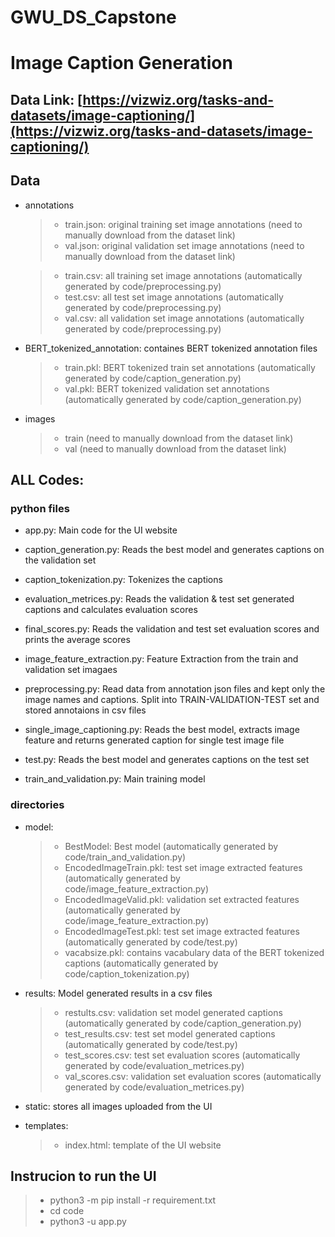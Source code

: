 # GWU_DS_Capstone
# Image Caption Generation

## Data Link: [https://vizwiz.org/tasks-and-datasets/image-captioning/](https://vizwiz.org/tasks-and-datasets/image-captioning/)

## Data

- annotations
  > - train.json: original training set image annotations (need to manually download from the dataset link)
  > - val.json: original validation set image annotations (need to manually download from the dataset link)
  
  > - train.csv: all training set image annotations (automatically generated by code/preprocessing.py)
  > - test.csv: all test set image annotations (automatically generated by code/preprocessing.py)
  > - val.csv: all validation set image annotations (automatically generated by code/preprocessing.py)

- BERT_tokenized_annotation: containes BERT tokenized annotation files
  > - train.pkl: BERT tokenized train set annotations (automatically generated by code/caption_generation.py)
  > - val.pkl: BERT tokenized validation set annotations (automatically generated by code/caption_generation.py)

- images 
  > - train (need to manually download from the dataset link)
  > - val (need to manually download from the dataset link)

## ALL Codes:

### python files
- app.py: Main code for the UI website 
 
- caption_generation.py: Reads the best model and generates captions on the validation set

- caption_tokenization.py: Tokenizes the captions 

- evaluation_metrices.py: Reads the validation & test set generated captions and calculates evaluation scores

- final_scores.py: Reads the validation and test set evaluation scores and prints the average scores

- image_feature_extraction.py: Feature Extraction from the train and validation set imagaes

- preprocessing.py: Read data from annotation json files and kept only the image names and captions. Split into TRAIN-VALIDATION-TEST set and stored annotaions in csv files

- single_image_captioning.py: Reads the best model, extracts image feature and returns generated caption for single test image file

- test.py: Reads the best model and generates captions on the test set

- train_and_validation.py: Main training model

### directories

- model: 
  > - BestModel: Best model (automatically generated by code/train_and_validation.py)
  > - EncodedImageTrain.pkl: test set image extracted features (automatically generated by code/image_feature_extraction.py)
  > - EncodedImageValid.pkl: validation set extracted features (automatically generated by code/image_feature_extraction.py)
  > - EncodedImageTest.pkl: test set image extracted features (automatically generated by code/test.py)
  > - vacabsize.pkl: contains vacabulary data of the BERT tokenized captions (automatically generated by code/caption_tokenization.py)
  
- results: Model generated results in a csv files
  > - restults.csv: validation set model generated captions (automatically generated by code/caption_generation.py)
  > - test_results.csv: test set model generated captions (automatically generated by code/test.py)
  > - test_scores.csv: test set evaluation scores (automatically generated by code/evaluation_metrices.py)
  > - val_scores.csv: validation set evaluation scores (automatically generated by code/evaluation_metrices.py)

- static: stores all images uploaded from the UI

- templates:
  > - index.html: template of the UI website


## Instrucion to run the UI

> - python3 -m pip install -r requirement.txt
> - cd code
> - python3 -u app.py
